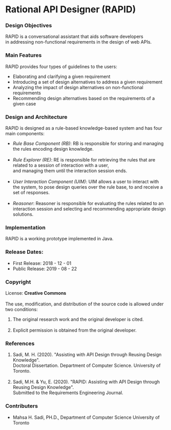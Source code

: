 # Rational API Designer (RAPID)

### Design Objectives
RAPID is a conversational assistant that aids software developers <br> 
in addressing non-functional requirements in the design of web APIs.

### Main Features
RAPID provides four types of guidelines to the users: <Enter>
* Elaborating and clarifying a given requirement
* Introducing a set of design alternatives to address a given requirement
* Analyzing the impact of design alternatives on non-functional requirements
* Recommending design alternatives based on the requirements of a given case

### Design and Architecture
RAPID is designed as a rule-based knowledge-based system and has four main components:<br>
* *Rule Base Component (RB)*: RB is responsible for storing and managing the rules encoding design knowledge. 
   <br><br>
* *Rule Explorer (RE)*: RE is responsible for retrieving the rules that are related to a session of interaction with a user, <br> 
  and managing them until the interaction session ends.
  <br><br> 
* *User Interaction Component (UIM)*: UIM allows a user to interact with the system, to pose design queries over the rule base, to and receive a set of responses. 
<br><br>
* *Reasoner*: Reasoner is responsible for evaluating the rules related to an interaction session and selecting and recommending appropriate design solutions. 

### Implementation
RAPID is a working prototype implemented in Java.

### Release Dates:
* First Release: 2018 - 12 - 01
* Public Release: 2019 - 08 - 22

### Copyright
License: **Creative Commons** <br><br>
The use, modification, and distribution of the source code is allowed under two conditions:
1. The original research work and the original developer is cited.
<br><br>
2. Explicit permission is obtained from the original developer.

### References
1. Sadi, M. H. (2020). "Assisting with API Design through Reusing Design Knowledge". <br>
Doctoral Dissertation. Department of Computer Science. University of Toronto.
<br> <br>
2. Sadi, M.H. & Yu, E. (2020). "RAPID: Assisting with API Design through Reusing Design Knowledge". <br>
Submitted to the Requirements Engineering Journal.

### Contributers
* Mahsa H. Sadi, PH.D., Department of Computer Science University of Toronto

